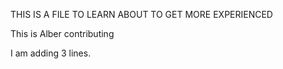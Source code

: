 THIS IS A FILE TO LEARN ABOUT TO GET MORE EXPERIENCED

This is Alber contributing

I am
adding
3 lines.

